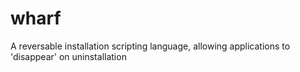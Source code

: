 # wharf
A reversable installation scripting language, allowing applications to 'disappear' on uninstallation

